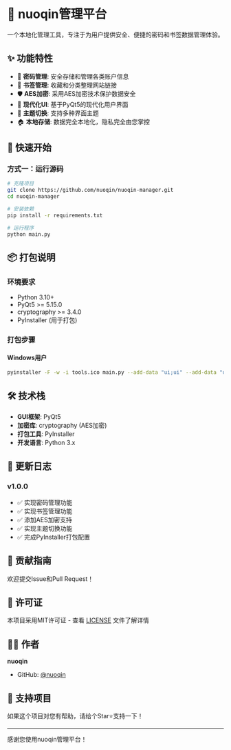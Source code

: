 # 🔐 nuoqin管理平台

一个本地化管理工具，专注于为用户提供安全、便捷的密码和书签数据管理体验。

## ✨ 功能特性

- 🔑 **密码管理**: 安全存储和管理各类账户信息
- 🔖 **书签管理**: 收藏和分类整理网站链接  
- 🛡️ **AES加密**: 采用AES加密技术保护数据安全
- 📱 **现代化UI**: 基于PyQt5的现代化用户界面
- 🎨 **主题切换**: 支持多种界面主题
- 🏠 **本地存储**: 数据完全本地化，隐私完全由您掌控

## 🚀 快速开始

### 方式一：运行源码
```bash
# 克隆项目
git clone https://github.com/nuoqin/nuoqin-manager.git
cd nuoqin-manager

# 安装依赖
pip install -r requirements.txt

# 运行程序
python main.py
```

## 📦 打包说明

### 环境要求
- Python 3.10+
- PyQt5 >= 5.15.0
- cryptography >= 3.4.0
- PyInstaller (用于打包)

### 打包步骤

#### Windows用户
```bash
pyinstaller -F -w -i tools.ico main.py --add-data "ui;ui" --add-data "utils;utils" --add-data "model;model"
```

## 🛠️ 技术栈
- **GUI框架**: PyQt5
- **加密库**: cryptography (AES加密)
- **打包工具**: PyInstaller
- **开发语言**: Python 3.x


## 📝 更新日志

### v1.0.0
- ✅ 实现密码管理功能
- ✅ 实现书签管理功能
- ✅ 添加AES加密支持
- ✅ 实现主题切换功能
- ✅ 完成PyInstaller打包配置

## 🤝 贡献指南

欢迎提交Issue和Pull Request！


## 📄 许可证

本项目采用MIT许可证 - 查看 [LICENSE](LICENSE) 文件了解详情

## 👨‍💻 作者

**nuoqin**
- GitHub: [@nuoqin](https://github.com/nuoqin)

## 🌟 支持项目

如果这个项目对您有帮助，请给个Star⭐支持一下！

---

感谢您使用nuoqin管理平台！